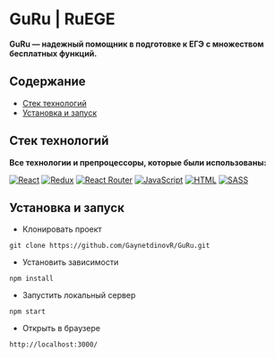 # GuRu | RuEGE

**GuRu — надежный помощник в подготовке к ЕГЭ с множеством бесплатных функций.**

## Содержание
- [Стек технологий](#stack)
- [Установка и запуск](#getting_started)

## Стек технологий
<a id="stack"></a>

**Все технологии и препроцессоры, которые были использованы:**

[![React](https://img.shields.io/badge/react-%2320232a.svg?style=for-the-badge&logo=react&logoColor=%2361DAFB)](https://react.dev/)
[![Redux](https://img.shields.io/badge/redux-%23593d88.svg?style=for-the-badge&logo=redux&logoColor=white)](https://redux.js.org/)
[![React Router](https://img.shields.io/badge/React_Router-CA4245?style=for-the-badge&logo=react-router&logoColor=white)](https://reactrouter.com/)
[![JavaScript](https://img.shields.io/badge/javascript-%23323330.svg?style=for-the-badge&logo=javascript&logoColor=%23F7DF1E)](#fibo)
[![HTML](https://img.shields.io/badge/html-%23E34F26.svg?style=for-the-badge&logo=html5&logoColor=white)](#fibo)
[![SASS](https://img.shields.io/badge/SASS-hotpink.svg?style=for-the-badge&logo=SASS&logoColor=white)](https://sass-lang.com/)

## Установка и запуск
<a id="getting_started"></a>

- Клонировать проект

```
git clone https://github.com/GaynetdinovR/GuRu.git
```

- Установить зависимости

```
npm install
```

- Запустить локальный сервер 

```
npm start
```

- Открыть в браузере

```
http://localhost:3000/
```